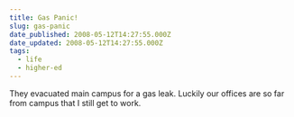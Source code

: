 ```yaml
---
title: Gas Panic!
slug: gas-panic
date_published: 2008-05-12T14:27:55.000Z
date_updated: 2008-05-12T14:27:55.000Z
tags:
  - life
  - higher-ed
---
```


They evacuated main campus for a gas leak. Luckily our offices are so far from campus that I still get to work.

